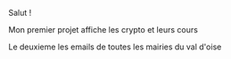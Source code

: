 Salut !

Mon premier projet affiche les crypto et leurs cours

Le deuxieme les emails de toutes les mairies du val d'oise
